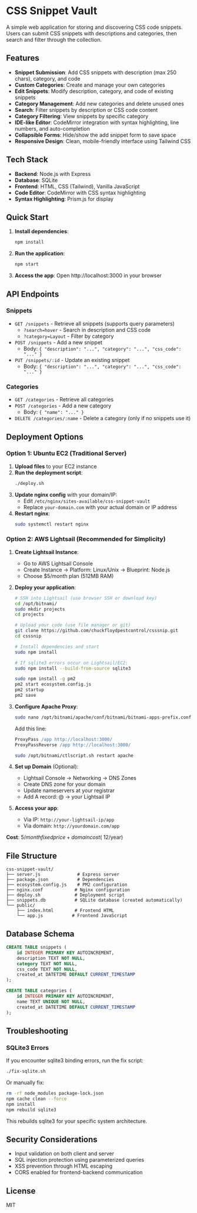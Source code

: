 # CSS Snippet Vault

A simple web application for storing and discovering CSS code snippets. Users can submit CSS snippets with descriptions and categories, then search and filter through the collection.

## Features

- **Snippet Submission**: Add CSS snippets with description (max 250 chars), category, and code
- **Custom Categories**: Create and manage your own categories
- **Edit Snippets**: Modify description, category, and code of existing snippets
- **Category Management**: Add new categories and delete unused ones
- **Search**: Filter snippets by description or CSS code content
- **Category Filtering**: View snippets by specific category
- **IDE-like Editor**: CodeMirror integration with syntax highlighting, line numbers, and auto-completion
- **Collapsible Forms**: Hide/show the add snippet form to save space
- **Responsive Design**: Clean, mobile-friendly interface using Tailwind CSS

## Tech Stack

- **Backend**: Node.js with Express
- **Database**: SQLite
- **Frontend**: HTML, CSS (Tailwind), Vanilla JavaScript
- **Code Editor**: CodeMirror with CSS syntax highlighting
- **Syntax Highlighting**: Prism.js for display

## Quick Start

1. **Install dependencies**:
   ```bash
   npm install
   ```

2. **Run the application**:
   ```bash
   npm start
   ```

3. **Access the app**: Open http://localhost:3000 in your browser

## API Endpoints

### Snippets
- `GET /snippets` - Retrieve all snippets (supports query parameters)
  - `?search=hover` - Search in description and CSS code
  - `?category=Layout` - Filter by category
- `POST /snippets` - Add a new snippet
  - Body: `{ "description": "...", "category": "...", "css_code": "..." }`
- `PUT /snippets/:id` - Update an existing snippet
  - Body: `{ "description": "...", "category": "...", "css_code": "..." }`

### Categories
- `GET /categories` - Retrieve all categories
- `POST /categories` - Add a new category
  - Body: `{ "name": "..." }`
- `DELETE /categories/:name` - Delete a category (only if no snippets use it)

## Deployment Options

### Option 1: Ubuntu EC2 (Traditional Server)

1. **Upload files** to your EC2 instance
2. **Run the deployment script**:
   ```bash
   ./deploy.sh
   ```
3. **Update nginx config** with your domain/IP:
   - Edit `/etc/nginx/sites-available/css-snippet-vault`
   - Replace `your-domain.com` with your actual domain or IP address
4. **Restart nginx**:
   ```bash
   sudo systemctl restart nginx
   ```

### Option 2: AWS Lightsail (Recommended for Simplicity)

1. **Create Lightsail Instance**:
   - Go to AWS Lightsail Console
   - Create Instance → Platform: Linux/Unix → Blueprint: Node.js
   - Choose $5/month plan (512MB RAM)

2. **Deploy your application**:
   ```bash
   # SSH into Lightsail (use browser SSH or download key)
   cd /opt/bitnami/
   sudo mkdir projects
   cd projects
   
   # Upload your code (use file manager or git)
   git clone https://github.com/chuckfloydpestcontrol/csssnip.git
   cd csssnip
   
   # Install dependencies and start
   sudo npm install
   
   # If sqlite3 errors occur on Lightsail/EC2:
   sudo npm install --build-from-source sqlite3
   
   sudo npm install -g pm2
   pm2 start ecosystem.config.js
   pm2 startup
   pm2 save
   ```

3. **Configure Apache Proxy**:
   ```bash
   sudo nano /opt/bitnami/apache/conf/bitnami/bitnami-apps-prefix.conf
   ```
   Add this line:
   ```apache
   ProxyPass /app http://localhost:3000/
   ProxyPassReverse /app http://localhost:3000/
   ```
   
   ```bash
   sudo /opt/bitnami/ctlscript.sh restart apache
   ```

4. **Set up Domain** (Optional):
   - Lightsail Console → Networking → DNS Zones
   - Create DNS zone for your domain
   - Update nameservers at your registrar
   - Add A record: @ → your Lightsail IP

5. **Access your app**: 
   - Via IP: `http://your-lightsail-ip/app`
   - Via domain: `http://yourdomain.com/app`

**Cost**: $5/month fixed price + domain cost (~$12/year)

## File Structure

```
css-snippet-vault/
├── server.js              # Express server
├── package.json           # Dependencies
├── ecosystem.config.js    # PM2 configuration
├── nginx.conf            # Nginx configuration
├── deploy.sh             # Deployment script
├── snippets.db           # SQLite database (created automatically)
└── public/
    ├── index.html        # Frontend HTML
    └── app.js           # Frontend JavaScript
```

## Database Schema

```sql
CREATE TABLE snippets (
    id INTEGER PRIMARY KEY AUTOINCREMENT,
    description TEXT NOT NULL,
    category TEXT NOT NULL,
    css_code TEXT NOT NULL,
    created_at DATETIME DEFAULT CURRENT_TIMESTAMP
);

CREATE TABLE categories (
    id INTEGER PRIMARY KEY AUTOINCREMENT,
    name TEXT UNIQUE NOT NULL,
    created_at DATETIME DEFAULT CURRENT_TIMESTAMP
);
```

## Troubleshooting

### SQLite3 Errors
If you encounter sqlite3 binding errors, run the fix script:
```bash
./fix-sqlite.sh
```

Or manually fix:
```bash
rm -rf node_modules package-lock.json
npm cache clean --force
npm install
npm rebuild sqlite3
```

This rebuilds sqlite3 for your specific system architecture.

## Security Considerations

- Input validation on both client and server
- SQL injection protection using parameterized queries
- XSS prevention through HTML escaping
- CORS enabled for frontend-backend communication

## License

MIT